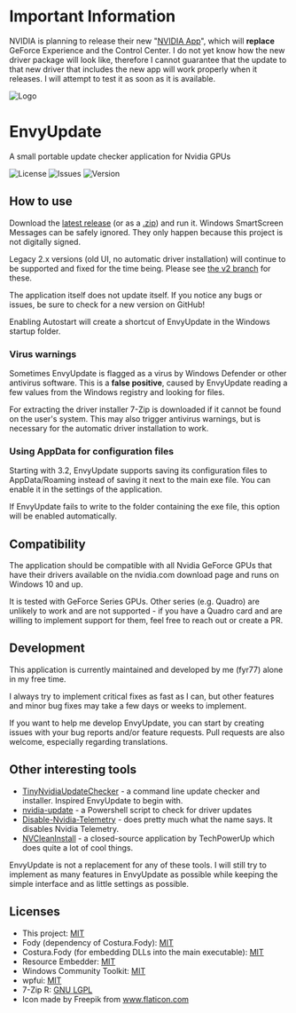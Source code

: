 # Important Information
NVIDIA is planning to release their new "[NVIDIA App](https://www.nvidia.com/en-us/software/nvidia-app/)", which will **replace** GeForce Experience and the Control Center. I do not yet know how the new driver package will look like, therefore I cannot guarantee that the update to that new driver that includes the new app will work properly when it releases. I will attempt to test it as soon as it is available.

![Logo](https://github.com/fyr77/envyupdate/blob/master/res/banner_bg.png?raw=true)

# EnvyUpdate
 A small portable update checker application for Nvidia GPUs
 
 ![License](https://img.shields.io/github/license/fyr77/envyupdate?style=for-the-badge)
 ![Issues](https://img.shields.io/github/issues/fyr77/envyupdate?style=for-the-badge)
 ![Version](https://img.shields.io/github/v/release/fyr77/envyupdate?style=for-the-badge)
 
## How to use

Download the [latest release](https://github.com/fyr77/EnvyUpdate/releases/latest/download/EnvyUpdate.exe) (or as a [.zip](https://github.com/fyr77/EnvyUpdate/releases/latest/download/EnvyUpdate.zip)) and run it. Windows SmartScreen Messages can be safely ignored. They only happen because this project is not digitally signed.

Legacy 2.x versions (old UI, no automatic driver installation) will continue to be supported and fixed for the time being. Please see [the v2 branch](https://github.com/fyr77/EnvyUpdate/tree/v2) for these.

The application itself does not update itself. If you notice any bugs or issues, be sure to check for a new version on GitHub!

Enabling Autostart will create a shortcut of EnvyUpdate in the Windows startup folder.

### Virus warnings

Sometimes EnvyUpdate is flagged as a virus by Windows Defender or other antivirus software. This is a **false positive**, caused by EnvyUpdate reading a few values from the Windows registry and looking for files.

For extracting the driver installer 7-Zip is downloaded if it cannot be found on the user's system. This may also trigger antivirus warnings, but is necessary for the automatic driver installation to work.

### Using AppData for configuration files

Starting with 3.2, EnvyUpdate supports saving its configuration files to AppData/Roaming instead of saving it next to the main exe file. You can enable it in the settings of the application.

If EnvyUpdate fails to write to the folder containing the exe file, this option will be enabled automatically.

## Compatibility

The application should be compatible with all Nvidia GeForce GPUs that have their drivers available on the nvidia.com download page and runs on Windows 10 and up.

It is tested with GeForce Series GPUs. Other series (e.g. Quadro) are unlikely to work and are not supported - if you have a Quadro card and are willing to implement support for them, feel free to reach out or create a PR.

## Development

This application is currently maintained and developed by me (fyr77) alone in my free time. 

I always try to implement critical fixes as fast as I can, but other features and minor bug fixes may take a few days or weeks to implement. 

If you want to help me develop EnvyUpdate, you can start by creating issues with your bug reports and/or feature requests. Pull requests are also welcome, especially regarding translations.

## Other interesting tools

* [TinyNvidiaUpdateChecker](https://github.com/ElPumpo/TinyNvidiaUpdateChecker) - a command line update checker and installer. Inspired EnvyUpdate to begin with.
* [nvidia-update](https://github.com/ZenitH-AT/nvidia-update) - a Powershell script to check for driver updates
* [Disable-Nvidia-Telemetry](https://github.com/NateShoffner/Disable-Nvidia-Telemetry) - does pretty much what the name says. It disables Nvidia Telemetry.
* [NVCleanInstall](https://www.techpowerup.com/nvcleanstall/) - a closed-source application by TechPowerUp which does quite a lot of cool things.

EnvyUpdate is not a replacement for any of these tools. I will still try to implement as many features in EnvyUpdate as possible while keeping the simple interface and as little settings as possible.

## Licenses

* This project: [MIT](https://github.com/fyr77/EnvyUpdate/blob/master/LICENSE)
* Fody (dependency of Costura.Fody): [MIT](https://github.com/Fody/Fody/blob/master/License.txt)
* Costura.Fody (for embedding DLLs into the main executable): [MIT](https://github.com/Fody/Costura/blob/develop/LICENSE)
* Resource Embedder: [MIT](https://www.nuget.org/packages/Resource.Embedder/)
* Windows Community Toolkit: [MIT](https://github.com/CommunityToolkit/WindowsCommunityToolkit/blob/main/License.md)
* wpfui: [MIT](https://github.com/lepoco/wpfui/blob/main/LICENSE)
* 7-Zip R: [GNU LGPL](https://www.7-zip.org/license.txt)
* Icon made by Freepik from www.flaticon.com
